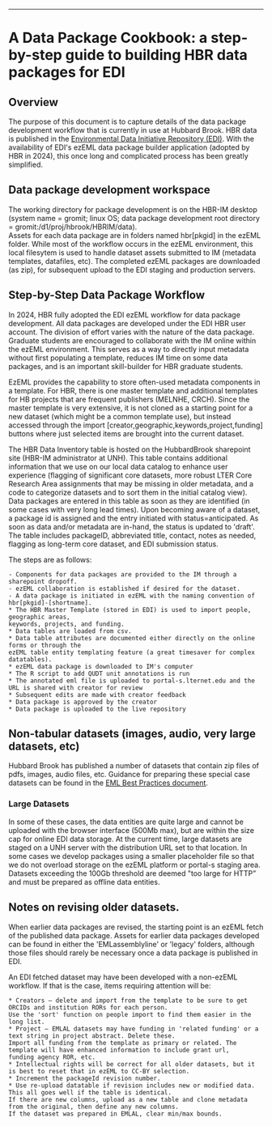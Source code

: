 ---
# A Data Package Cookbook: a step-by-step guide to building HBR data packages for EDI
## Overview
The purpose of this document is to capture details of the data package development workflow that is currently in use at Hubbard Brook. HBR data is published
in the [Environmental Data Initiative Repository (EDI)](https://edirepository.org). With the availability 
of EDI's ezEML data package builder application (adopted by HBR in 2024), this once long and complicated process has been greatly simplified.
## Data package development workspace
The working directory for package development is on the HBR-IM desktop (system name = gromit; linux OS; data package development root directory = gromit:/d1/proj/hbrook/HBRIM/data).  
Assets for each data package are in folders named hbr[pkgid] in the ezEML folder. While most of the workflow occurs in the ezEML environment, this local filesytem is used to
handle dataset assets submitted to IM (metadata templates, datafiles, etc). The completed ezEML packages are downloaded (as zip), for subsequent upload to the EDI staging and production servers.
## Step-by-Step Data Package Workflow
In 2024, HBR fully adopted the EDI ezEML workflow for data package development. All data packages are developed under the EDI HBR user account. 
The division of effort varies with the nature of the data package. Graduate students are encouraged to collaborate with the IM online within the ezEML environment. 
This serves as a way to directly input metadata without first populating a template, reduces IM time on some data packages, and is an important skill-builder for HBR graduate students. 

EzEML provides the capability to store often-used metadata components in a template. For HBR, there is one master template and additional templates for 
HB projects that are frequent publishers (MELNHE, CRCH). Since the master template is very extensive, it is not cloned as a starting point for a new 
dataset (which might be a common template use), but instead accessed through the import [creator,geographic,keywords,project,funding] buttons where just selected 
items are brought into the current dataset.

The HBR Data Inventory table is hosted on the HubbardBrook sharepoint site (HBR-IM administrator at UNH). This table contains additional information that we 
use on our local data catalog to enhance user experience (flagging of significant core datasets, more robust LTER Core Research Area assignments that may be missing in 
older metadata, and a code to categorize datasets and to sort them in the initial catalog view). Data packages are entered in this table as soon as they are identified 
(in some cases with very long lead times). Upon becoming aware of a dataset, a package id is assigned and the entry initiated with status=anticipated.  As soon as data and/or 
metadata are in-hand, the status is updated to 'draft'.  The table includes packageID, abbreviated title, contact, notes as needed, flagging as long-term core dataset, and EDI submission status. 

The steps are as follows: 

    - Components for data packages are provided to the IM through a sharepoint dropoff.
    - ezEML collaboration is established if desired for the dataset.
    - A data package is initiated in ezEML with the naming convention of hbr[pkgid]-[shortname].
    * The HBR Master Template (stored in EDI) is used to import people, geographic areas, 
    keywords, projects, and funding.
    * Data tables are loaded from csv.
    * Data table attributes are documented either directly on the online forms or through the 
    ezEML table entity templating feature (a great timesaver for complex datatables).
    * ezEML data package is downloaded to IM's computer 
    * The R script to add QUDT unit annotations is run
    * The annotated eml file is uploaded to portal-s.lternet.edu and the URL is shared with creator for review
    * Subsequent edits are made with creator feedback
    * Data package is approved by the creator
    * Data package is uploaded to the live repository

## Non-tabular datasets (images, audio, very large datasets, etc)
Hubbard Brook has published a number of datasets that contain zip files of pdfs, images, audio files, etc.
Guidance for preparing these special case datasets can be found in the 
[EML Best Practices document](https://ediorg.github.io/data-package-best-practices/data-package-design-for-special-cases.html).

### Large Datasets
In some of these cases, the data entities are quite large and cannot be uploaded with the browser interface (500Mb max), but are within
the size cap for online EDI data storage. 
At the current time, large datasets are staged on a UNH server with the distribution URL set to that location. In some cases
we develop packages using a smaller placeholder file so that we do not overload storage on the ezEML platform or portal-s staging area.
Datasets exceeding the 100Gb threshold are deemed "too large for HTTP” and must be prepared as offline data entities.

## Notes on revising older datasets.

When earlier data packages are revised, the starting point is an ezEML fetch of the published data package. 
Assets for earlier data packages developed can be found in either the 'EMLassemblyline' or 'legacy' folders, although those files should rarely 
be necessary once a data package is published in EDI.  

An EDI fetched dataset may have been developed with a non-ezEML workflow. If that is the case, items requiring 
attention will be:

    * Creators – delete and import from the template to be sure to get ORCIDs and institution RORs for each person. 
    Use the 'sort' function on people import to find them easier in the long list.
    * Project – EMLAL datasets may have funding in 'related funding' or a text string in project abstract. Delete these. 
    Import all funding from the template as primary or related. The template will have enhanced information to include grant url, 
    funding agency ROR, etc.
    * Intellectual rights will be correct for all older datasets, but it is best to reset that in ezEML to CC-BY selection.
    * Increment the packageId revision number.
    * Use re-upload datatable if revision includes new or modified data. This all goes well if the table is identical. 
    If there are new columns, upload as a new table and clone metadata from the original, then define any new columns.
    If the dataset was prepared in EMLAL, clear min/max bounds. 
